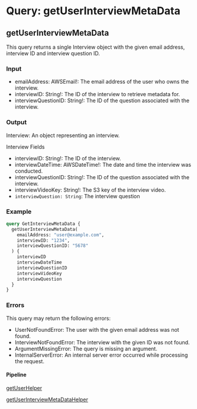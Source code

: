 # Query: getUserInterviewMetaData

## getUserInterviewMetaData

This query returns a single Interview object with the given email address, interview ID and interview question ID.

### Input

* emailAddress: AWSEmail!: The email address of the user who owns the interview.
* interviewID: String!: The ID of the interview to retrieve metadata for.
* interviewQuestionID: String!: The ID of the question associated with the interview.

### Output

Interview: An object representing an interview.

Interview Fields

* interviewID: String!: The ID of the interview.
* interviewDateTime: AWSDateTime!: The date and time the interview was conducted.
* interviewQuestionID: String!: The ID of the question associated with the interview.
* interviewVideoKey: String!: The S3 key of the interview video.
* `interviewQuestion: String`: The interview question

### Example

```graphql
query GetInterviewMetaData {
  getUserInterviewMetaData(
    emailAddress: "user@example.com",
    interviewID: "1234",
    interviewQuestionID: "5678"
  ) {
    interviewID
    interviewDateTime
    interviewQuestionID
    interviewVideoKey
    interviewQuestion
  }
}
```

### Errors

This query may return the following errors:

* UserNotFoundError: The user with the given email address was not found.
* InterviewNotFoundError: The interview with the given ID was not found.
* ArgumentMissingError: The query is missing an argument.
* InternalServerError: An internal server error occurred while processing the request.

#### Pipeline

[getUserHelper](https://us-east-1.console.aws.amazon.com/appsync/home?region=us-east-1#/up5npfondvavvieupq7axw567m/v1/functions/e3vcju3pdzgbdozlqovta3v2ni/edit?referrer=/schema/Query/getInterviewsByQuestionID/pipelineResolver)

[getUserInterviewMetaDataHelper](https://us-east-1.console.aws.amazon.com/appsync/home?region=us-east-1#/up5npfondvavvieupq7axw567m/v1/functions/rsyjibfklrenjcwcapdbcxxqnq/edit?referrer=/schema/Query/getUserInterviewMetaData/pipelineResolver)
